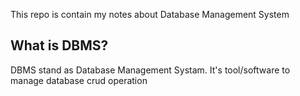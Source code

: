 This repo is contain my notes about Database Management System


## What is DBMS?
DBMS stand as Database Management Systam. It's tool/software to manage database crud operation
